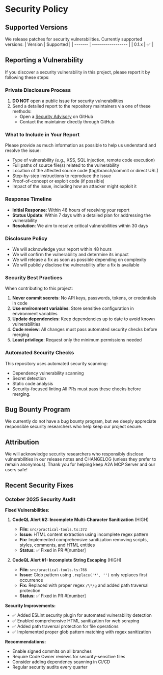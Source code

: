 # Security Policy
## Supported Versions
We release patches for security vulnerabilities. Currently supported versions:
| Version | Supported          |
| ------- | ------------------ |
| 0.1.x   | :white_check_mark: |
## Reporting a Vulnerability
If you discover a security vulnerability in this project, please report it by following these steps:
### Private Disclosure Process
1. **DO NOT** open a public issue for security vulnerabilities
2. Send a detailed report to the repository maintainers via one of these methods:
   - Open a [Security Advisory](https://github.com/Scarmonit/A2A/security/advisories/new) on GitHub
   - Contact the maintainer directly through GitHub
### What to Include in Your Report
Please provide as much information as possible to help us understand and resolve the issue:
- Type of vulnerability (e.g., XSS, SQL injection, remote code execution)
- Full paths of source file(s) related to the vulnerability
- Location of the affected source code (tag/branch/commit or direct URL)
- Step-by-step instructions to reproduce the issue
- Proof-of-concept or exploit code (if possible)
- Impact of the issue, including how an attacker might exploit it
### Response Timeline
- **Initial Response**: Within 48 hours of receiving your report
- **Status Update**: Within 7 days with a detailed plan for addressing the vulnerability
- **Resolution**: We aim to resolve critical vulnerabilities within 30 days
### Disclosure Policy
- We will acknowledge your report within 48 hours
- We will confirm the vulnerability and determine its impact
- We will release a fix as soon as possible depending on complexity
- We will publicly disclose the vulnerability after a fix is available
### Security Best Practices
When contributing to this project:
1. **Never commit secrets**: No API keys, passwords, tokens, or credentials in code
2. **Use environment variables**: Store sensitive configuration in environment variables
3. **Update dependencies**: Keep dependencies up to date to avoid known vulnerabilities
4. **Code review**: All changes must pass automated security checks before merging
5. **Least privilege**: Request only the minimum permissions needed
### Automated Security Checks
This repository uses automated security scanning:
- Dependency vulnerability scanning
- Secret detection
- Static code analysis
- Security-focused linting
All PRs must pass these checks before merging.
## Bug Bounty Program
We currently do not have a bug bounty program, but we deeply appreciate responsible security researchers who help keep our project secure.
## Attribution
We will acknowledge security researchers who responsibly disclose vulnerabilities in our release notes and CHANGELOG (unless they prefer to remain anonymous).
Thank you for helping keep A2A MCP Server and our users safe!

## Recent Security Fixes

### October 2025 Security Audit

**Fixed Vulnerabilities:**

1. **CodeQL Alert #2: Incomplete Multi-Character Sanitization** (HIGH)
   - **File:** `src/practical-tools.ts:372`
   - **Issue:** HTML content extraction using incomplete regex pattern
   - **Fix:** Implemented comprehensive sanitization removing scripts, styles, comments, and HTML entities
   - **Status:** ✅ Fixed in PR #[number]

2. **CodeQL Alert #1: Incomplete String Escaping** (HIGH)  
   - **File:** `src/practical-tools.ts:766`
   - **Issue:** Glob pattern using `.replace('*', '')` only replaces first occurrence
   - **Fix:** Replaced with proper regex `/\*/g` and added path traversal protection
   - **Status:** ✅ Fixed in PR #[number]

**Security Improvements:**
- ✅ Added ESLint security plugin for automated vulnerability detection
- ✅ Enabled comprehensive HTML sanitization for web scraping
- ✅ Added path traversal protection for file operations
- ✅ Implemented proper glob pattern matching with regex sanitization

**Recommendations:**
- Enable signed commits on all branches
- Require Code Owner reviews for security-sensitive files
- Consider adding dependency scanning in CI/CD
- Regular security audits every quarter
